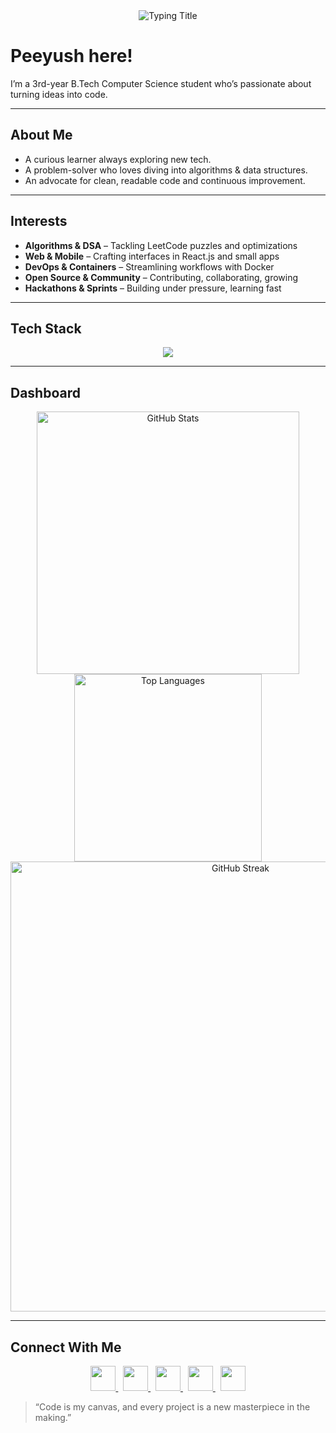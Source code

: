<div align="center">
  <img src="https://readme-typing-svg.herokuapp.com?font=JetBrains+Mono&size=28&duration=3000&color=00C9FF&center=true&vCenter=true&width=600&lines=Peeyush+Maurya;3rd-Year+CSE+Student;Full+Stack+Software+Developer+&+Algo+Enthusiast" alt="Typing Title"/>
</div>

# Peeyush here!

I’m a 3rd-year B.Tech Computer Science student who’s passionate about turning ideas into code.  

---

##  About Me

- A curious learner always exploring new tech.  
- A problem-solver who loves diving into algorithms & data structures.  
- An advocate for clean, readable code and continuous improvement.  

---

##  Interests

- **Algorithms & DSA** – Tackling LeetCode puzzles and optimizations
- **Web & Mobile** – Crafting interfaces in React.js and small apps  
- **DevOps & Containers** – Streamlining workflows with Docker  
- **Open Source & Community** – Contributing, collaborating, growing  
- **Hackathons & Sprints** – Building under pressure, learning fast  

---

## Tech Stack

<div align="center">
  <img src="https://skillicons.dev/icons?i=cpp,java,python,js,react,nodejs,git,docker,postgres" />
</div>

---

## Dashboard

<div align="center">
  <img src="https://github-readme-stats.vercel.app/api?username=Peeyush-04&show_icons=true&theme=tokyonight&hide_border=true" alt="GitHub Stats" width="420"/>
  <img src="https://github-readme-stats.vercel.app/api/top-langs/?username=Peeyush-04&layout=compact&theme=tokyonight&hide_border=true" alt="Top Languages" width="300"/>
  <br/>
  <img src="https://github-readme-streak-stats.herokuapp.com/?user=Peeyush-04&theme=tokyonight&hide_border=true" alt="GitHub Streak" width="720"/>
</div>

---

## Connect With Me

<div align="center">
  <a href="https://www.linkedin.com/in/peeyushmaurya" target="_blank">
    <img src="https://skillicons.dev/icons?i=linkedin" height="40" />
  </a>
  &nbsp;
  <a href="https://leetcode.com/u/BobKurba/" target="_blank">
    <img src="https://upload.wikimedia.org/wikipedia/commons/1/19/LeetCode_logo_black.png" height="40" />
  </a>
  &nbsp;
  <a href="https://codeforces.com/profile/opt1mal" target="_blank">
    <img src="https://upload.wikimedia.org/wikipedia/commons/0/0b/Codeforces_logo.svg" height="40" />
  </a>
  &nbsp;
  <a href="https://www.codechef.com/users/l_show_maker_l" target="_blank">
    <img src="https://cdn.codechef.com/images/cc-logo.svg" height="40" />
  </a>
  &nbsp;
  <a href="https://www.hackerrank.com/profile/peeyushmaurya201" target="_blank">
    <img src="https://upload.wikimedia.org/wikipedia/commons/6/65/HackerRank_logo.png" height="40" />
  </a>
</div>


>  “Code is my canvas, and every project is a new masterpiece in the making.”
